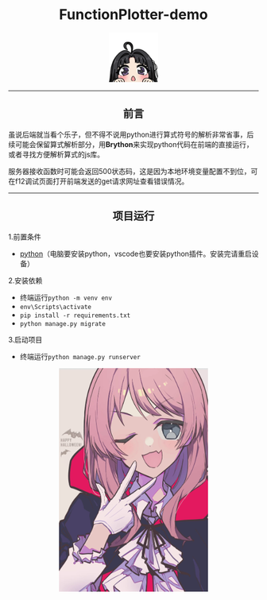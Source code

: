 # <center> FunctionPlotter-demo
<center> <img src="./486.1-done.png" width="100" height="100"> </center>

---
## <center> 前言
虽说后端就当看个乐子，但不得不说用python进行算式符号的解析非常省事，后续可能会保留算式解析部分，用**Brython**来实现python代码在前端的直接运行，或者寻找方便解析算式的js库。

服务器接收函数时可能会返回500状态码，这是因为本地环境变量配置不到位，可在f12调试页面打开前端发送的get请求网址查看错误情况。

---
## <center> 项目运行
1.前置条件
- [python](https://www.python.org/downloads/windows/)（电脑要安装python，vscode也要安装python插件。安装完请重启设备）

2.安装依赖
- 终端运行`python -m venv env`
- `env\Scripts\activate`
- `pip install -r requirements.txt`
- `python manage.py migrate`

3.启动项目
- 终端运行`python manage.py runserver`

<center> <img src="./IMG_4007.PNG" width="300" height="450" title> </center>